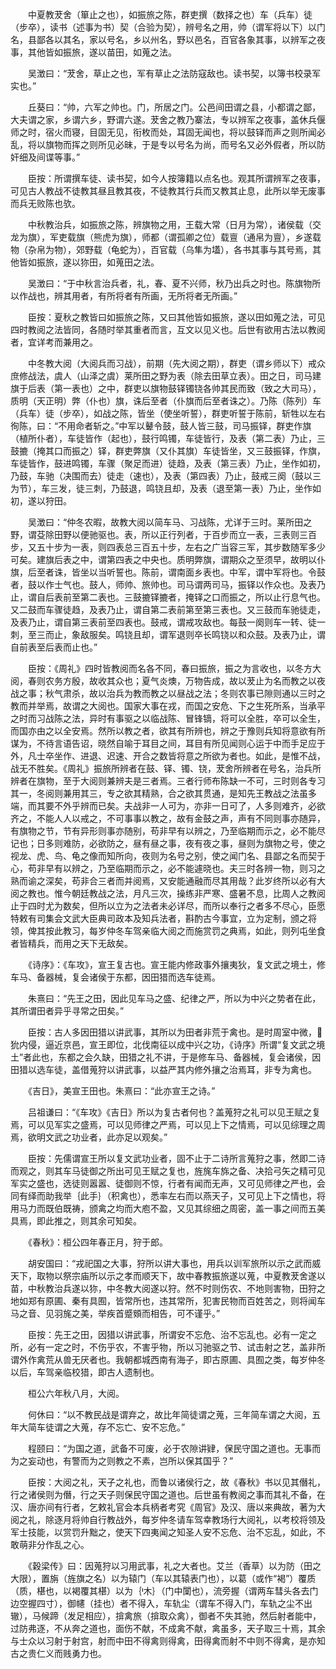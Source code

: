 <!-- { "loadSidebar": true } -->
　　中夏教茇舍（箪止之也），如振旅之陈，群吏撰（数择之也）车（兵车）徒（步卒），读书（述事为书）契（合验为契），辨号名之用，帅（谓军将以下）以门名，县鄙各以其名，家以号名，乡以州名，野以邑名，百官各象其事，以辨军之夜事，其他皆如振旅，遂以苗田，如蒐之法。

　　吴澂曰：“茇舍，草止之也，军有草止之法防寇敌也。读书契，以簿书校录军实也。”

　　丘葵曰：“帅，六军之帅也。门，所居之门。公邑间田谓之县，小都谓之鄙，大夫谓之家，乡谓六乡，野谓六遂。茇舍之教乃寨法，专以辨军之夜事，盖休兵偃师之时，宿火而寝，目固无见，衔枚而处，耳固无闻也，将以鼓铎而声之则所闻必乱，将以旗物而挥之则所见必昧，于是专以号名为尚，而号名又必外假者，所以防奸细及间谍等事。”

　　臣按：所谓撰车徒、读书契，如今人按簿籍以点名也。观其所谓辨军之夜事，可见古人教战不徒教其昼且教其夜，不徒教其行兵而又教其止息，此所以举无废事而兵无败陈也欤。

　　中秋教治兵，如振旅之陈，辨旗物之用，王载大常（日月为常），诸侯载（交龙为旗），军吏载旗（熊虎为旗），师都（谓孤卿之位）载亶（通帛为亶），乡遂载物（杂帛为物），郊野载（龟蛇为），百官载（乌隼为壒），各书其事与其号焉，其他皆如振旅，遂以狝田，如蒐田之法。

　　吴澂曰：“于中秋言治兵者，礼，春、夏不兴师，秋乃出兵之时也。陈旗物所以作战也，辨其用者，有所将者有所画，无所将者无所画。”

　　臣按：夏秋之教皆曰如振旅之陈，又曰其他皆如振旅，遂以田如蒐之法，可见四时教阅之法皆同，各随时举其重者而言，互文以见义也。后世有欲用古法以教阅者，宜详考而兼用之。

　　中冬教大阅（大阅兵而习战），前期（先大阅之期），群吏（谓乡师以下）戒众庶修战法，虞人（山泽之虞）莱所田之野为表（除去田草立表）。田之日，司马建旗于后表（第一表也）之中，群吏以旗物鼓铎镯铙各帅其民而致（致之大司马），质明（天正明）弊（仆也）旗，诛后至者（仆旗而后至者诛之）。乃陈（陈列）车（兵车）徒（步卒），如战之陈，皆坐（使坐听誓），群吏听誓于陈前，斩牲以左右徇陈，曰：“不用命者斩之。”中军以鼙令鼓，鼓人皆三鼓，司马振铎，群吏作旗（植所仆者），车徒皆作（起也），鼓行鸣镯，车徒皆行，及表（第二表）乃止，三鼓摝（掩其口而振之）铎，群吏弊旗（又仆其旗）车徒皆坐，又三鼓振铎，作旗，车徒皆作，鼓进鸣镯，车骤（聚足而进）徒趋，及表（第三表）乃止，坐作如初，乃鼓，车驰（决围而去）徒走（速也），及表（第四表）乃止，鼓戒三阕（鼓以三为节），车三发，徒三刺，乃鼓退，鸣铙且却，及表（退至第一表）乃止，坐作如初，遂以狩田。

　　吴澂曰：“仲冬农暇，故教大阅以简车马、习战陈，尤详于三时。莱所田之野，谓芟除田野以便驰驱也。表，所以正行列者，于百步而立一表，三表则三百步，又五十步为一表，则四表总三百五十步，左右之广当容三军，其步数随军多少可矣。建旗后表之中，谓第四表之中央也。质明弊旗，谓期众之至须早，故明以仆旗，后至者诛，皆坐以当听誓也。陈前，谓南面乡表也。中军，谓中军将也。令鼓者，鼓以作士气也。鼓人，师帅、旅帅也。司马谓两司马，振铎以作众也。及表乃止，谓自后表前至第二表也。三鼓摝铎摝者，掩铎之口而振之，所以止行息气也。又二鼓而车骤徒趋，及表乃止，谓自第二表前第至第三表也。又三鼓而车驰徒走，及表乃止，谓自第三表前至四表也。鼓戒，谓戒攻敌也。每鼓一阕则车一转、徒一刺，至三而止，象敌服矣。鸣铙且却，谓军退则卒长鸣铙以和众鼓。及表乃止，谓自前表至后表而止也。”

　　臣按：《周礼》四时皆教阅而名各不同，春曰振旅，振之为言收也，以冬方大阅，春则农务方殷，故收其众也；夏气炎燠，万物告成，故以茇止为名而教之以夜战之事；秋气肃杀，故以治兵为教而教之以昼战之法；冬则农事已隙则通以三时之教而并举焉，故谓之大阅也。国家大事在戎，而国之安危、下之生死所系，当承平之时而习战陈之法，异时有事驱之以临战陈、冒锋镝，将可以全胜，卒可以全生，而国亦由之以全安焉。然所以教之者，欲其有所辨也，辨之于豫则兵知将意欲有所谋为，不待言语告诏，晓然自喻于耳目之间，耳目有所见闻则心运于中而手足应于外，凡士卒坐作、进退、迟速、开合之数皆将意之所欲为者也。如此，是惟不战，战无不胜矣。《周礼》振旅所辨者在鼓、铎、镯、铙，茇舍所辨者在号名，治兵所辨者在旗物，至于大阅则兼辨夫是三者焉。三者行师布陈缺一不可，三时则各专习其一，冬阅则兼用其三，专之欲其精熟，合之欲其贯通，是知先王教战之法虽多端，而其要不外乎辨而已矣。夫战非一人可为，亦非一日可了，人多则难齐，必欲齐之，不能人人以戒之，不可事事以教之，故有金鼓之声，声有不同则事亦随异，有旗物之节，节有异形则事亦随别，苟非早有以辨之，乃至临期而示之，必不能尽记也；日多则难防，必欲防之，昼有昼之事，夜有夜之事，昼则为旗物之号，使之视龙、虎、鸟、龟之像而知所向，夜则为名号之别，使之闻门名、县鄙之名而契于心，苟非早有以辨之，乃至临期而示之，必不能遽晓也。夫三时各辨一物，则习之熟而谕之深矣，苟非合三者而并阅焉，又安能通融而尽其用哉？此岁终所以必有大阅之教也。惟今朝廷教战之法，月凡三次，操练非严寒、盛暑不息，比周人之教阅止于四时尤为数矣，但所以立为之法者未必详尽，而所以奉行之者多不尽心，臣愿特敕有司集会文武大臣典司政本及知兵法者，斟酌古今事宜，立为定制，颁之将领，俾其按此教习，每岁仲冬车驾亲临大阅之而施赏罚之典焉，如此，则列屯坐食者皆精兵，而用之天下无敌矣。

　　《诗序》：《车攻》，宣王复古也。宣王能内修政事外攘夷狄，复文武之境土，修车马、备器械，复会诸侯于东都，因田猎而选车徒焉。

　　朱熹曰：“先王之田，因此见车马之盛、纪律之严，所以为中兴之势者在此，其所谓田者异乎寻常之田矣。”

　　臣按：古人多因田猎以讲武事，其所以为田者非荒于禽也。是时周室中微，狁内侵，逼近京邑，宣王即位，北伐南征以成中兴之功，《诗序》所谓“复文武之境土”者此也，东都之会久缺，田猎之礼不讲，于是修车马、备器械，复会诸侯，因田猎以选车徒，盖借蒐狩以讲武事，以益严其内修外攘之治焉耳，非专为禽也。

　　《吉日》，美宣王田也。朱熹曰：“此亦宣王之诗。”

　　吕祖谦曰：“《车攻》《吉日》所以为复古者何也？盖蒐狩之礼可以见王赋之复焉，可以见军实之盛焉，可以见师律之严焉，可以见上下之情焉，可以见综理之周焉，欲明文武之功业者，此亦足以观矣。”

　　臣按：先儒谓宣王所以复文武功业者，固不止于二诗所言蒐狩之事，然即二诗而观之，则其车马徒御之所出可见王赋之复也，旌旄车旆之备、决拾弓矢之精可见军实之盛也，选徒则嚣嚣、徒御则不惊，行者有闻而无声，又可见师律之严也，会同有绎而助我举｛此手｝（积禽也），悉率左右而以燕天子，又可见上下之情也，将用马力而既伯既祷，颁禽之均而大庖不盈，又见其综细之周密，盖一事之间而五美具焉，即此推之，则其余可知矣。

　　《春秋》：桓公四年春正月，狩于郎。

　　胡安国曰：“戎祀国之大事，狩所以讲大事也，用兵以训军旅所以示之武而威天下，取物以祭宗庙所以示之孝而顺天下，故中春教振旅遂以蒐，中夏教茇舍遂以苗，中秋教治兵遂以狝，中冬教大阅遂以狩。然不时则伤农、不地则害物，田狩之地如郑有原圃、秦有具囿，皆常所也，违其常所，犯害民物而百姓苦之，则将闻车马之音、见羽旄之美，举疾首蹙頞而相告，可不谨乎。”

　　臣按：先王之田，因猎以讲武事，所谓安不忘危、治不忘乱也。必有一定之所，必有一定之时，不伤乎农，不害乎物，所以习驰驱之节、试击射之艺，盖非所谓外作禽荒从兽无厌者也。我朝都城西南有海子，即古原圃、具囿之类，每岁仲冬以后，车驾亲临校猎，即古人遗制也。

　　桓公六年秋八月，大阅。

　　何休曰：“以不教民战是谓弃之，故比年简徒谓之蒐，三年简车谓之大阅，五年大简车徒谓之大蒐，存不忘亡、安不忘危。”

　　程颐曰：“为国之道，武备不可废，必于农隙讲肄，保民守国之道也。无事而为之妄动也，有警而为之则教之不素，岂所以保其国乎？”

　　臣按：大阅之礼，天子之礼也，而鲁以诸侯行之，故《春秋》书以见其僭礼，行之诸侯则为僭，行之天子则保民守国之道也。后世虽有教阅之事而其礼不备，在汉、唐亦间有行者，乞敕礼官会本兵柄者考究《周官》及汉、唐以来典故，著为大阅之礼，除逐月将帅自行教战外，每岁仲冬请车驾幸教场行大阅礼，以考校将领及军士技能，以赏罚升黜之，使天下四夷闻之知圣人安不忘危、治不忘乱，如此，不敢萌非分作乱之心。

　　《穀梁传》曰：因蒐狩以习用武事，礼之大者也。艾兰（香草）以为防（田之大限），置旃（旌旗之名）以为辕门（车以其辕表门也），以葛（或作“褐”）覆质（质，椹也，以褐覆其椹）以为｛木｝（门中闑也），流旁握（谓两车彗头各去门边空握四寸），御幰（挂也）者不得入，车轨尘（谓车不得入门，车轨之尘不出辙），马候蹄（发足相应），揜禽旅（揜取众禽），御者不失其驰，然后射者能中，过防弗逐，不从奔之道也，面伤不献，不成禽不献，禽虽多，天子取三十焉，其余与士众以习射于射宫，射而中田不得禽则得禽，田得禽而射不中则不得禽，是亦知古之贵仁义而贱勇力也。

